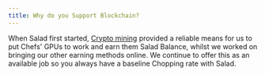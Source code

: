 ```yaml
---
title: Why do you Support Blockchain?
---
```


When Salad first started, [Crypto mining](/docs/FAQ/Salad-App/80-what-miners-does-salad-currently-use) provided a
reliable means for us to put Chefs' GPUs to work and earn them Salad Balance, whilst we worked on bringing our other
earning methods online. We continue to offer this as an available job so you always have a baseline Chopping rate with
Salad.
